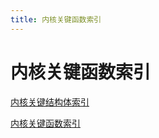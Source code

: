 ```yaml
---
title: 内核关键函数索引
---
```


# 内核关键函数索引

[内核关键结构体索引](内核关键结构体索引.md)

[内核关键函数索引](assets/内核关键函数索引%204f99b8c121894a1da759e2ef6726d8a3.csv)